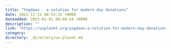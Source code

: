 ```yaml
---
title: "Yogdaan - a solution for modern day donations"
date: 2022-12-31 08:53:31 +0000
dateadded: 2023-01-01 00:00:54 +0000
description: ""
link: "https://uxplanet.org/yogdaan-a-solution-for-modern-day-donations-dde417898759?source=rss----819cc2aaeee0---4"
category:
directory: _directory/ux-planet.md
---
```

